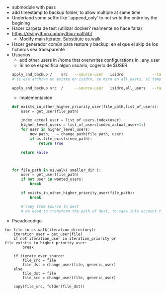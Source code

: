 - submodule with pass
- add timestamp to backup folder, to allow multiple at same time
- Undertand some suffix like '.append_only' to not write the entire by the begining
- Hacer carpeta de test (utilizar docker? realmente no hace falta)
- https://realpython.com/python-pathlib/
    - Modify main iterator. Substitute os.walk
- Hacer generador común para restore y backup, en el que el skip de los ficheros sea transparente
- Usuarios
    - add other users in /home that overwrites configurations in \_any_user
    - Si no se especifica algun usuario, cogerlo de $USER 
    ```bash
    apply_and_backup /    src   --source-user   isidro             --target-user   isidro,all_users 
    # si ese archivo no existe en isidro, se mira en all_users, si tampoco existe, no se copia
    
    apply_and_backup src  /     --source-user   isidro,all_users   --target-user   isidro
    ```
    - Implementacion
    ```python
    def exists_in_other_higher_priority_user(file_path,list_of_users):
        user = get_user(file_path)
    
        index_actual_user = list_of_users.index(user)
        higher_level_users = list_of_users[index_actual_user+1:]
        for user in higher_level_users:
            new_path, _ = change_path(file_path, user) 
            if os.file_exists(new_path):
                return True
    
        return False
    
    
    
    for file_path in os.walk( smaller_dir ):
        user = get_user(file_path)
        if not user in wanted_users:
            break
    
        if exists_in_other_higher_priority_user(file_path):
            break
    
        # Copy from source to dest
        # we need to transform the path of dest, to take into account the users
    ```
- Pseudocodigo
```
for file in os.walk(iteration_directory):
    iteration_user = get_user(file)
    if not iteration_user in iteration_priority or file_existis_in_higher_priority_user:
        break

    if iterate_over_source:
        file_src = file
        file_dst = change_user(file, generic_user)
    else
        file_dst = file
        file_src = change_user(file, generic_user)

    copy(file_src, folder(file_dst))
```
